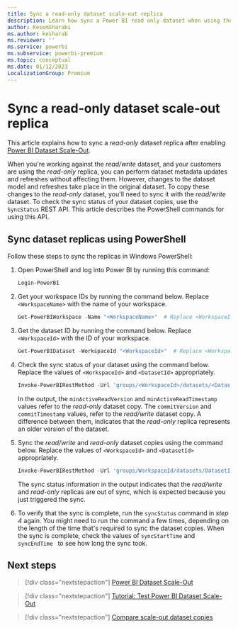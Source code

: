```yaml
---
title: Sync a read-only dataset scale-out replica
description: Learn how sync a Power BI read only dataset when using the Power BI Dataset Scale-Out feature
author: KesemSharabi
ms.author: kesharab
ms.reviewer: ''
ms.service: powerbi
ms.subservice: powerbi-premium
ms.topic: conceptual
ms.date: 01/12/2023
LocalizationGroup: Premium
---
```


# Sync a read-only dataset scale-out replica

This article explains how to sync a *read-only* dataset replica after enabling [Power BI Dataset Scale-Out](service-premium-auto-scale.md).

When you're working against the *read/write* dataset, and your customers are using the *read-only* replica, you can perform dataset metadata updates and refreshes without affecting them. However, changes to the dataset model and refreshes take place in the original dataset. To copy these changes to the *read-only* dataset, you'll need to sync it with the *read/write* dataset. To check the sync status of your dataset copies, use the `SyncStatus` REST API. This article describes the PowerShell commands for using this API.

## Sync dataset replicas using PowerShell

Follow these steps to sync the replicas in Windows PowerShell:

1. Open PowerShell and log into Power BI by running this command:

    ```powershell
    Login-PowerBI 
    ```

2. Get your workspace IDs by running the command below. Replace `<WorkspaceName>` with the name of your workspace.

    ```powershell
    Get-PowerBIWorkspace -Name "<WorkspaceName>"  # Replace <WorkspaceID> with the ID of your workspace  
    ```

3. Get the dataset ID by running the command below. Replace `<WorkspaceId>` with the ID of your workspace.

    ```powershell
    Get-PowerBIDataset -WorkspaceId "<WorkspaceId>"  # Replace <WorkspaceID> with the ID of your workspace  
    ```

4. Check the sync status of your dataset using the command below. Replace the values of `<WorkspaceId>` and `<DatasetId>` appropriately.

    ```powershell
    Invoke-PowerBIRestMethod -Url 'groups/<WorkspaceId>/datasets/<DatasetId>/syncStatus' -Method Get | ConvertFrom-Json | Format-List  # Replace <WorkspaceID> withe the ID of your workspace and <DatasetID> with the ID of your dataset    
    ```

    In the output, the `minActiveReadVersion` and `minActiveReadTimestamp` values refer to the *read-only* dataset copy. The `commitVersion` and `commitTimestamp` values, refer to the *read/write* dataset copy. A difference between them, indicates that the *read-only* replica represents an older version of the dataset.

5. Sync the *read/write* and *read-only* dataset copies using the command below. Replace the values of `<WorkspaceId>` and `<DatasetId>` appropriately.

    ```powershell
    Invoke-PowerBIRestMethod -Url 'groups/WorkspaceId/datasets/DatasetId/sync' -Method Post | ConvertFrom-Json | Format-List  # Replace <WorkspaceID> withe the ID of your workspace and <DatasetID> with the ID of your dataset
    ```

    The sync status information in the output indicates that the *read/write* and *read-only* replicas are out of sync, which is expected because you just triggered the sync.  

6. To verify that the sync is complete, run the `syncStatus` command in *step 4* again. You might need to run the command a few times, depending on the length of the time that's required to sync the dataset copies. When the sync is complete, check the values of `syncStartTime` and `syncEndTime ` to see how long the sync took.  

## Next steps

> [!div class="nextstepaction"]
> [Power BI Dataset Scale-Out](service-premium-scale-out.md)

> [!div class="nextstepaction"]
> [Tutorial: Test Power BI Dataset Scale-Out](service-premium-scale-out-test.md)

> [!div class="nextstepaction"]
> [Compare scale-out dataset copies](service-premium-scale-out-app.md)
